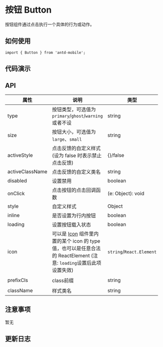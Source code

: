 # 按钮 Button

按钮组件通过点击执行一个具体的行为或动作。


## 如何使用

```
import { Button } from 'antd-mobile';

```

## 代码演示


## API


|属性 | 说明 | 类型 | 默认值
|----|-----|------|------
| type    | 按钮类型，可选值为`primary`/`ghost`/`warning`或者不设  |   string   |   -  |
| size    | 按钮大小，可选值为`large`、`small` | string | `large`|
| activeStyle  | 点击反馈的自定义样式 (设为 false 时表示禁止点击反馈) | {}/false | {} |
| activeClassName  | 点击反馈的自定义类名 | string |  |
| disabled   | 设置禁用  | boolean |    false  |
| onClick    | 点击按钮的点击回调函数 | (e: Object): void |   无  |
| style    | 自定义样式 |   Object  | 无 |
| inline     | 是否设置为行内按钮  | boolean |   false  |
| loading	   | 设置按钮载入状态	  | boolean	 | false |
| icon  | 可以是 [Icon](https://mobile.ant.design/components/icon) 组件里内置的某个 icon 的 type 值，也可以是任意合法的 ReactElement (注意: `loading`设置后此项设置失效) | `string`/`React.Element` | -  |
| prefixCls |  class前缀 | string | `am-button` |
| className |  样式类名 | string | 无 |



## 注意事项

暂无

## 更新日志
